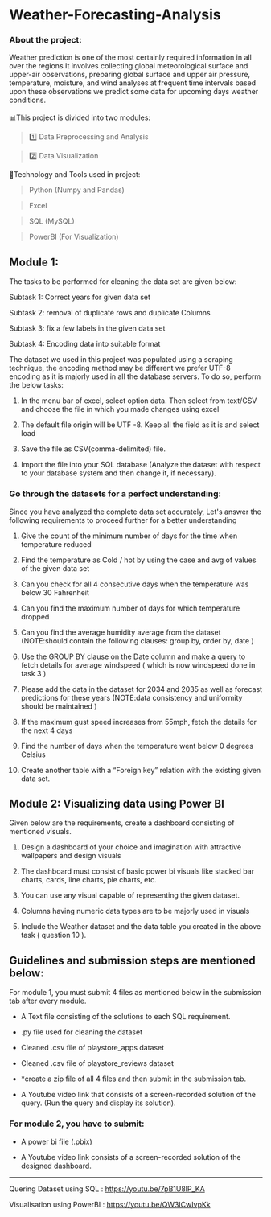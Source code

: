 # Weather-Forecasting-Analysis
### About the project:
Weather prediction is one of the most certainly required information in all over the regions It involves collecting global meteorological surface and upper-air observations, preparing global surface and upper air pressure, temperature, moisture, and wind analyses at frequent time intervals based upon these observations we predict some data for upcoming days weather conditions.
<br><br>
📊This project is divided into two modules:

> 1️⃣ Data Preprocessing and Analysis

> 2️⃣ Data Visualization



📌Technology and Tools used in project: 

> Python (Numpy and Pandas) 

> Excel 

> SQL (MySQL) 

> PowerBI (For Visualization) 

## Module 1:

The tasks to be performed for cleaning the data set are given below:

Subtask 1: Correct years for given data set

Subtask 2: removal of duplicate rows and duplicate Columns

Subtask 3: fix a few labels in the given data set

Subtask 4: Encoding data into suitable format

The dataset we used in this project was populated using a scraping technique, the encoding method may be different we prefer UTF-8 encoding as it is majorly used in all the database servers. To do so, perform the below tasks:


1. In the menu bar of excel, select option data. Then select from text/CSV and choose the file in which you made changes using excel

2. The default file origin will be UTF -8. Keep all the field as it is and select load

3. Save the file as CSV(comma-delimited) file.

4. Import the file into your SQL database (Analyze the dataset with respect to your database system and then change it, if necessary).

### **Go through the datasets for a perfect understanding:**

Since you have analyzed the complete data set accurately, Let's answer the following requirements to proceed further for a better understanding

1. Give the count of the minimum number of days for the time when temperature reduced

2. Find the temperature as Cold / hot by using the case and avg of values of the given data set

3. Can you check for all 4 consecutive days when the temperature was below 30 Fahrenheit

4. Can you find the maximum number of days for which temperature dropped

5. Can you find the average humidity average from the dataset (NOTE:should contain the following clauses: group by, order by, date )

6. Use the GROUP BY clause on the Date column and make a query to fetch details for average windspeed ( which is now windspeed done in task 3 )

7. Please add the data in the dataset for 2034 and 2035 as well as forecast predictions for these years (NOTE:data consistency and uniformity should be maintained )

8. If the maximum gust speed increases from 55mph, fetch the details for the next 4 days

9. Find the number of days when the temperature went below 0 degrees Celsius

10. Create another table with a “Foreign key” relation with the existing given data set.


## Module 2: Visualizing data using Power BI

Given below are the requirements, create a dashboard consisting of mentioned visuals.

1. Design a dashboard of your choice and imagination with attractive wallpapers and design visuals

2. The dashboard must consist of basic power bi visuals like stacked bar charts, cards, line charts, pie charts, etc.

3. You can use any visual capable of representing the given dataset.

4. Columns having numeric data types are to be majorly used in visuals

5. Include the Weather dataset and the data table you created in the above task ( question 10 ).


## Guidelines and submission steps are mentioned below:

For module 1, you must submit 4 files as mentioned below in the submission tab after every module.

-  A Text file consisting of the solutions to each SQL requirement.

- .py file used for cleaning the dataset

- Cleaned .csv file of playstore_apps dataset

- Cleaned .csv file of playstore_reviews dataset

- *create a zip file of all 4 files and then submit in the submission tab.

- A Youtube video link that consists of a screen-recorded solution of the query. (Run the query and display its solution).

### **For module 2, you have to submit:**

- A power bi file (.pbix)

- A Youtube video link consists of a screen-recorded solution of the designed dashboard.

-----------------------------------------------------------------------------------------------------------------------------------------------------------------------
Quering Dataset using SQL : https://youtu.be/7pB1U8lP_KA

Visualisation using PowerBI : https://youtu.be/QW3ICwIvpKk
